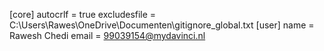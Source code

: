 [core]
	autocrlf = true
	excludesfile = C:\\Users\\Rawes\\OneDrive\\Documenten\\gitignore_global.txt
[user]
	name = Rawesh Chedi
	email = 99039154@mydavinci.nl
